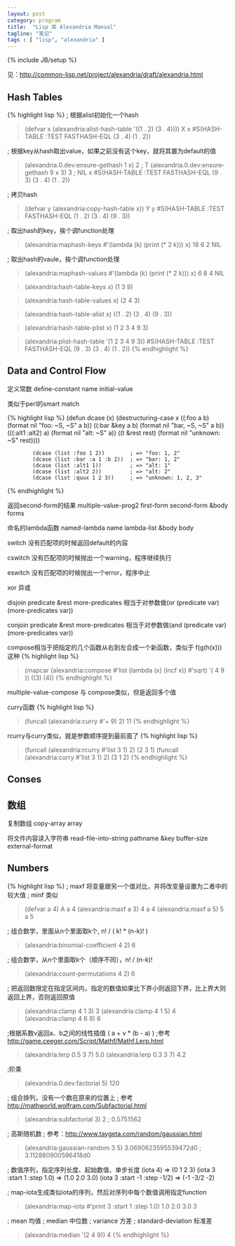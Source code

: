 ```yaml
---
layout: post
category: program
title:  "Lisp 库 Alexandria Manual"
tagline: "笔记"
tags : [ "lisp", "alexandria" ] 
---
```

{% include JB/setup %}

见：http://common-lisp.net/project/alexandria/draft/alexandria.html

## Hash Tables

{% highlight lisp %}
; 根据alist初始化一个hash
> (defvar x (alexandria:alist-hash-table '((1 . 2) (3 . 4))))
X
> x
#S(HASH-TABLE :TEST FASTHASH-EQL (3 . 4) (1 . 2))

; 根据key从hash取出value，如果之前没有这个key，就将其置为default的值
> (alexandria.0.dev:ensure-gethash 1 x)
2 ;
T
> (alexandria.0.dev:ensure-gethash 9 x 3)
3 ;
NIL
> x
#S(HASH-TABLE :TEST FASTHASH-EQL (9 . 3) (3 . 4) (1 . 2))

; 拷贝hash
> (defvar y (alexandria:copy-hash-table x))
Y
> y
#S(HASH-TABLE :TEST FASTHASH-EQL (1 . 2) (3 . 4) (9 . 3))


; 取出hash的key，挨个调function处理
> (alexandria:maphash-keys #'(lambda (k) (print (* 2 k))) x)
18
6
2
NIL

; 取出hash的vaule，挨个调function处理
> (alexandria:maphash-values #'(lambda (k) (print (* 2 k))) x)
6
8
4
NIL

> (alexandria:hash-table-keys x)
(1 3 9)

> (alexandria:hash-table-values x)
(2 4 3)

> (alexandria:hash-table-alist x)
((1 . 2) (3 . 4) (9 . 3))

> (alexandria:hash-table-plist x)
(1 2 3 4 9 3)

> (alexandria:plist-hash-table '(1 2 3 4 9 3))
#S(HASH-TABLE :TEST FASTHASH-EQL (9 . 3) (3 . 4) (1 . 2))
{% endhighlight %}

## Data and Control Flow

定义常数 define-constant name initial-value 

类似于perl的smart match

{% highlight lisp %}
           (defun dcase (x)
             (destructuring-case x
               ((:foo a b)
                (format nil "foo: ~S, ~S" a b))
               ((:bar &key a b)
                (format nil "bar, ~S, ~S" a b))
               (((:alt1 :alt2) a)
                (format nil "alt: ~S" a))
               ((t &rest rest)
                (format nil "unknown: ~S" rest))))
    

            (dcase (list :foo 1 2))        ; => "foo: 1, 2"
            (dcase (list :bar :a 1 :b 2))  ; => "bar: 1, 2"
            (dcase (list :alt1 1))         ; => "alt: 1"
            (dcase (list :alt2 2))         ; => "alt: 2"
            (dcase (list :quux 1 2 3))     ; => "unknown: 1, 2, 3"
{% endhighlight %}

返回second-form的结果 multiple-value-prog2 first-form second-form &body forms

命名的lambda函数 named-lambda name lambda-list &body body

switch 没有匹配项的时候返回default的内容

cswitch 没有匹配项的时候抛出一个warning，程序继续执行

eswitch 没有匹配项的时候抛出一个error，程序中止

xor 异或

disjoin predicate &rest more-predicates 相当于对参数做(or (predicate var) (more-predicates var))

conjoin predicate &rest more-predicates 相当于对参数做(and (predicate var) (more-predicates var))

compose相当于把指定的几个函数从右到左合成一个新函数，类似于 f(g(h(x))) 这种
{% highlight lisp %}
> (mapcar (alexandria:compose #'list (lambda (x) (incf x)) #'sqrt) '( 4 9 ))
((3) (4))
{% endhighlight %}

multiple-value-compose 与 compose类似，但是返回多个值

curry函数
{% highlight lisp %}
>  (funcall (alexandria:curry #'+ 9) 2)
11
{% endhighlight %}

rcurry与curry类似，就是参数顺序提到最前面了
{% highlight lisp %}
>  (funcall (alexandria:rcurry #'list 3 1) 2)
(2 3 1)
>  (funcall (alexandria:curry #'list 3 1) 2)
(3 1 2)
{% endhighlight %}

## Conses

## 数组

复制数组  copy-array array

将文件内容读入字符串  read-file-into-string pathname &key buffer-size external-format

## Numbers

{% highlight lisp %}
; maxf 将变量跟另一个值对比，并将改变量设置为二者中的较大值
; minf 类似
> (defvar a 4)
A
> a
4
> (alexandria:maxf a 3)
4
> a
4
> (alexandria:maxf a 5)
5
> a
5

; 组合数学，里面从n个里面取k个, n! / ( k! * (n-k)! )
> (alexandria:binomial-coefficient 4 2)
6

; 组合数学，从n个里面取k个（顺序不同），n! / (n-k)!
> (alexandria:count-permutations 4 2)
6

; 把返回数限定在指定区间内，指定的数值如果比下界小则返回下界，比上界大则返回上界，否则返回原值
> (alexandria:clamp 4 1 3)
3
> (alexandria:clamp 4 1 5)
4
> (alexandria:clamp 4 6 8)
6

;根据系数v返回a、b之间的线性插值 ( a +  v * (b - a) )
;参考 http://game.ceeger.com/Script/Mathf/Mathf.Lerp.html
> (alexandria:lerp 0.5 3 7)
5.0
> (alexandria:lerp 0.3 3 7)
4.2

;阶乘 
> (alexandria.0.dev:factorial 5)
120

; 组合排列，没有一个数在原来的位置上
; 参考 http://mathworld.wolfram.com/Subfactorial.html
> (alexandria:subfactorial 3)
2 ;
0.5751562

; 高斯随机数
; 参考：http://www.taygeta.com/random/gaussian.html
> (alexandria:gaussian-random 3 5)
3.0690623595539472d0 ;
3.112880900596418d0


; 数值序列，指定序列长度、起始数值、单步长度
(iota 4) => (0 1 2 3)
(iota 3 :start 1 :step 1.0)   => (1.0 2.0 3.0)
(iota 3 :start -1 :step -1/2) => (-1 -3/2 -2)


; map-iota生成类似iota的序列，然后对序列中每个数值调用指定function
> (alexandria:map-iota #'print 3 :start 1 :step 1.0)
1.0
2.0
3.0
3

; mean 均值
; median 中位数
; variance 方差
; standard-deviation 标准差
> (alexandria:median '(2 4 9))
4
{% endhighlight %}
